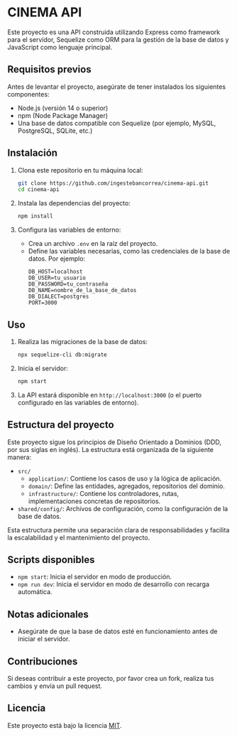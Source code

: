 # CINEMA API

Este proyecto es una API construida utilizando Express como framework para el servidor, Sequelize como ORM para la gestión de la base de datos y JavaScript como lenguaje principal.

## Requisitos previos

Antes de levantar el proyecto, asegúrate de tener instalados los siguientes componentes:

- Node.js (versión 14 o superior)
- npm (Node Package Manager)
- Una base de datos compatible con Sequelize (por ejemplo, MySQL, PostgreSQL, SQLite, etc.)

## Instalación

1. Clona este repositorio en tu máquina local:
    ```bash
    git clone https://github.com/ingestebancorrea/cinema-api.git
    cd cinema-api
    ```

2. Instala las dependencias del proyecto:
    ```bash
    npm install
    ```

3. Configura las variables de entorno:
    - Crea un archivo `.env` en la raíz del proyecto.
    - Define las variables necesarias, como las credenciales de la base de datos. Por ejemplo:
      ```
      DB_HOST=localhost
      DB_USER=tu_usuario
      DB_PASSWORD=tu_contraseña
      DB_NAME=nombre_de_la_base_de_datos
      DB_DIALECT=postgres
      PORT=3000
      ```

## Uso

1. Realiza las migraciones de la base de datos:
    ```bash
    npx sequelize-cli db:migrate
    ```

2. Inicia el servidor:
    ```bash
    npm start
    ```

3. La API estará disponible en `http://localhost:3000` (o el puerto configurado en las variables de entorno).

## Estructura del proyecto

Este proyecto sigue los principios de Diseño Orientado a Dominios (DDD, por sus siglas en inglés). La estructura está organizada de la siguiente manera:

- `src/`
    - `application/`: Contiene los casos de uso y la lógica de aplicación.
    - `domain/`: Define las entidades, agregados, repositorios del dominio.
    - `infrastructure/`: Contiene los controladores, rutas, implementaciones concretas de repositorios.
- `shared/config/`: Archivos de configuración, como la configuración de la base de datos.

Esta estructura permite una separación clara de responsabilidades y facilita la escalabilidad y el mantenimiento del proyecto.

## Scripts disponibles

- `npm start`: Inicia el servidor en modo de producción.
- `npm run dev`: Inicia el servidor en modo de desarrollo con recarga automática.

## Notas adicionales

- Asegúrate de que la base de datos esté en funcionamiento antes de iniciar el servidor.

## Contribuciones

Si deseas contribuir a este proyecto, por favor crea un fork, realiza tus cambios y envía un pull request.

## Licencia

Este proyecto está bajo la licencia [MIT](LICENSE).